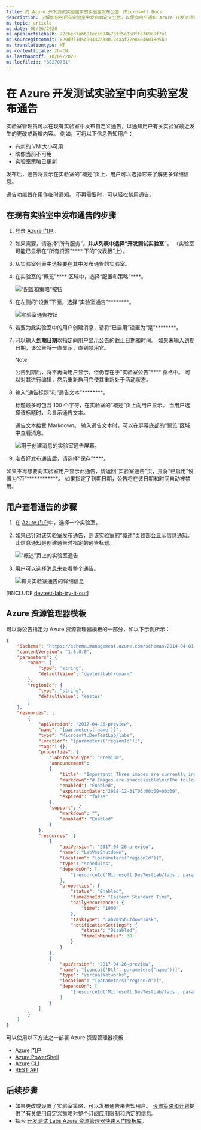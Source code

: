 ```yaml
---
title: 向 Azure 开发测试实验室中的实验室发布公告 |Microsoft Docs
description: 了解如何在现有实验室中发布自定义公告，以便向用户通知 Azure 开发测试实验室中的实验室最近的更改或新增内容。
ms.topic: article
ms.date: 06/26/2020
ms.openlocfilehash: 72c6ed7ab691ece094673ff5a158ffa769a9f7a1
ms.sourcegitcommit: 829d951d5c90442a38012daaf77e86046018e5b9
ms.translationtype: MT
ms.contentlocale: zh-CN
ms.lasthandoff: 10/09/2020
ms.locfileid: "88270761"
---
```

# <a name="post-an-announcement-to-a-lab-in-azure-devtest-labs"></a>在 Azure 开发测试实验室中向实验室发布通告

实验室管理员可以在现有实验室中发布自定义通告，以通知用户有关实验室最近发生的更改或新增内容。 例如，可将以下信息告知用户：

- 有新的 VM 大小可用
- 映像当前不可用
- 实验室策略已更新

发布后，通告将显示在实验室的“概述”页上，用户可以选择它来了解更多详细信息。

通告功能旨在用作临时通知。  不再需要时，可以轻松禁用通告。

## <a name="steps-to-post-an-announcement-in-an-existing-lab"></a>在现有实验室中发布通告的步骤

1. 登录 [Azure 门户](https://go.microsoft.com/fwlink/p/?LinkID=525040)。
1. 如果需要，请选择“所有服务”****，并从列表中选择“开发测试实验室”****。 （实验室可能已显示在“所有资源”**** 下的“仪表板”上）。
1. 从实验室列表中选择要在其中发布通告的实验室。
1. 在实验室的“概览”**** 区域中，选择“配置和策略”****。

    ![“配置和策略”按钮](./media/devtest-lab-announcements/devtestlab-config-and-policies.png)

1. 在左侧的“设置”下面，选择“实验室通告”********。

    ![实验室通告按钮](./media/devtest-lab-announcements/devtestlab-announcements.png)

1. 若要为此实验室中的用户创建消息，请将“已启用”设置为“是”********。

1. 可以输入**到期日期**以指定向用户显示公告的截止日期和时间。 如果未输入到期日期，该公告将一直显示，直到禁用它。

   > [!NOTE]
   > 公告到期后，将不再向用户显示，但仍存在于“实验室公告”**** 窗格中。 可以对其进行编辑，然后重新启用它使其重新处于活动状态。
   >
   >

1. 输入“通告标题”和“通告文本”********。

   标题最多可包含 100 个字符，在实验室的“概述”页上向用户显示。 当用户选择该标题时，会显示通告文本。

   通告文本接受 Markdown。 输入通告文本时，可以在屏幕底部的“预览”区域中查看消息。

    ![用于创建消息的实验室通告屏幕。](./media/devtest-lab-announcements/devtestlab-post-announcement.png)


1. 准备好发布通告后，请选择“保存”****。

如果不再想要向实验室用户显示此通告，请返回“实验室通告”页，并将“已启用”设置为“否”************。 如果指定了到期日期，公告将在该日期和时间自动被禁用。

## <a name="steps-for-users-to-view-an-announcement"></a>用户查看通告的步骤

1. 在 [Azure 门户](https://go.microsoft.com/fwlink/p/?LinkID=525040)中，选择一个实验室。

1. 如果已针对该实验室发布通告，则该实验室的“概述”页顶部会显示信息通知。 此信息通知是创建通告时指定的通告标题。

    ![“概述”页上的实验室通告](./media/devtest-lab-announcements/devtestlab-user-announcement.png)

1. 用户可以选择消息来查看整个通告。

    ![有关实验室通告的详细信息](./media/devtest-lab-announcements/devtestlab-user-announcement-text.png)

[!INCLUDE [devtest-lab-try-it-out](../../includes/devtest-lab-try-it-out.md)]

## <a name="azure-resource-manager-template"></a>Azure 资源管理器模板
可以将公告指定为 Azure 资源管理器模板的一部分，如以下示例所示：

```json
{
    "$schema": "https://schema.management.azure.com/schemas/2014-04-01-preview/deploymentTemplate.json#",
    "contentVersion": "1.0.0.0",
    "parameters": {
        "name": {
            "type": "string",
            "defaultValue": "devtestlabfromarm"
        },
        "regionId": {
            "type": "string",
            "defaultValue": "eastus"
        }
    },
    "resources": [
        {
            "apiVersion": "2017-04-26-preview",
            "name": "[parameters('name')]",
            "type": "Microsoft.DevTestLab/labs",
            "location": "[parameters('regionId')]",
            "tags": {},
            "properties": {
                "labStorageType": "Premium",
                "announcement":
                {
                    "title": "Important! Three images are currently inaccessible. Click for more information.",
                    "markdown":"# Images are inaccessible\n\nThe following 3 images are currently not available for use: \n\n- image1\n- image2\n- image3\n\nI am working to fix the problem ASAP.",
                    "enabled": "Enabled",
                    "expirationDate":"2018-12-31T06:00:00+00:00",
                    "expired": "false"
                },
                "support": {
                    "markdown": "",
                    "enabled": "Enabled"
                }
            },
            "resources": [
                {
                    "apiVersion": "2017-04-26-preview",
                    "name": "LabVmsShutdown",
                    "location": "[parameters('regionId')]",
                    "type": "schedules",
                    "dependsOn": [
                        "[resourceId('Microsoft.DevTestLab/labs', parameters('name'))]"
                    ],
                    "properties": {
                        "status": "Enabled",
                        "timeZoneId": "Eastern Standard Time",
                        "dailyRecurrence": {
                            "time": "1900"
                        },
                        "taskType": "LabVmsShutdownTask",
                        "notificationSettings": {
                            "status": "Disabled",
                            "timeInMinutes": 30
                        }
                    }
                },
                {
                    "apiVersion": "2017-04-26-preview",
                    "name": "[concat('Dtl', parameters('name'))]",
                    "type": "virtualNetworks",
                    "location": "[parameters('regionId')]",
                    "dependsOn": [
                        "[resourceId('Microsoft.DevTestLab/labs', parameters('name'))]"
                    ]
                }
            ]
        }
    ]
}
```

可以使用以下方法之一部署 Azure 资源管理器模板：

- [Azure 门户](../azure-resource-manager/templates/deploy-portal.md)
- [Azure PowerShell](../azure-resource-manager/templates/deploy-powershell.md)
- [Azure CLI](../azure-resource-manager/templates/deploy-cli.md)
- [REST API](../azure-resource-manager/templates/deploy-rest.md)

## <a name="next-steps"></a>后续步骤
* 如果更改或设置了实验室策略，可以发布通告来告知用户。 [设置策略和计划](devtest-lab-set-lab-policy.md)提供了有关使用自定义策略对整个订阅应用限制和约定的信息。
* 探索 [开发测试 Labs Azure 资源管理器快速入门模板库](https://github.com/Azure/azure-devtestlab/tree/master/samples/DevTestLabs/QuickStartTemplates)。
